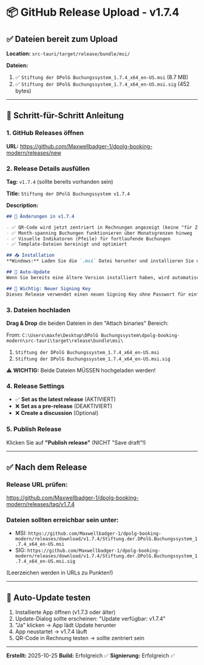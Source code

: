 # 📦 GitHub Release Upload - v1.7.4

## ✅ Dateien bereit zum Upload

**Location:** `src-tauri/target/release/bundle/msi/`

**Dateien:**
1. ✅ `Stiftung der DPolG Buchungssystem_1.7.4_x64_en-US.msi` (8.7 MB)
2. ✅ `Stiftung der DPolG Buchungssystem_1.7.4_x64_en-US.msi.sig` (452 bytes)

---

## 🚀 Schritt-für-Schritt Anleitung

### 1. GitHub Releases öffnen
**URL:** https://github.com/Maxwellbadger-1/dpolg-booking-modern/releases/new

### 2. Release Details ausfüllen

**Tag:** `v1.7.4` (sollte bereits vorhanden sein)

**Title:** `Stiftung der DPolG Buchungssystem v1.7.4`

**Description:**
```markdown
## 🎉 Änderungen in v1.7.4

- ✅ QR-Code wird jetzt zentriert in Rechnungen angezeigt (keine "für Zahlung" Text mehr)
- ✅ Month-spanning Buchungen funktionieren über Monatsgrenzen hinweg
- ✅ Visuelle Indikatoren (Pfeile) für fortlaufende Buchungen
- ✅ Template-Dateien bereinigt und optimiert

## 📥 Installation
**Windows:** Laden Sie die `.msi` Datei herunter und installieren Sie die App.

## 🔄 Auto-Update
Wenn Sie bereits eine ältere Version installiert haben, wird automatisch ein Update-Dialog angezeigt.

## 🔑 Wichtig: Neuer Signing Key
Dieses Release verwendet einen neuen Signing Key ohne Passwort für einfachere zukünftige Updates.
```

### 3. Dateien hochladen

**Drag & Drop** die beiden Dateien in den "Attach binaries" Bereich:

From: `C:\Users\maxfe\Desktop\DPolG Buchungssystem\dpolg-booking-modern\src-tauri\target\release\bundle\msi\`

1. `Stiftung der DPolG Buchungssystem_1.7.4_x64_en-US.msi`
2. `Stiftung der DPolG Buchungssystem_1.7.4_x64_en-US.msi.sig`

⚠️ **WICHTIG:** Beide Dateien MÜSSEN hochgeladen werden!

### 4. Release Settings

- ✅ **Set as the latest release** (AKTIVIERT)
- ❌ **Set as a pre-release** (DEAKTIVIERT)
- ❌ **Create a discussion** (Optional)

### 5. Publish Release

Klicken Sie auf **"Publish release"** (NICHT "Save draft"!)

---

## ✅ Nach dem Release

### Release URL prüfen:
https://github.com/Maxwellbadger-1/dpolg-booking-modern/releases/tag/v1.7.4

### Dateien sollten erreichbar sein unter:
- MSI: `https://github.com/Maxwellbadger-1/dpolg-booking-modern/releases/download/v1.7.4/Stiftung.der.DPolG.Buchungssystem_1.7.4_x64_en-US.msi`
- SIG: `https://github.com/Maxwellbadger-1/dpolg-booking-modern/releases/download/v1.7.4/Stiftung.der.DPolG.Buchungssystem_1.7.4_x64_en-US.msi.sig`

(Leerzeichen werden in URLs zu Punkten!)

---

## 🧪 Auto-Update testen

1. Installierte App öffnen (v1.7.3 oder älter)
2. Update-Dialog sollte erscheinen: "Update verfügbar: v1.7.4"
3. "Ja" klicken → App lädt Update herunter
4. App neustartet → v1.7.4 läuft
5. QR-Code in Rechnung testen → sollte zentriert sein

---

**Erstellt:** 2025-10-25
**Build:** Erfolgreich ✅
**Signierung:** Erfolgreich ✅
